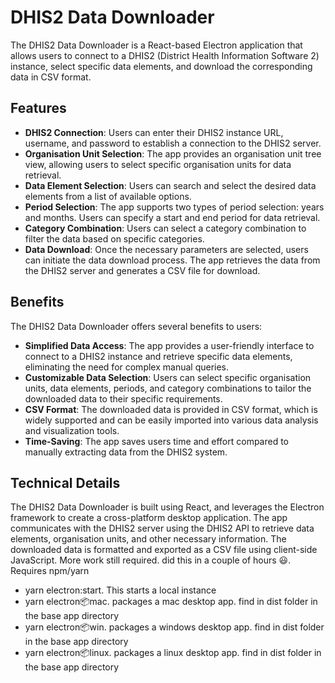 # DHIS2 Data Downloader

The DHIS2 Data Downloader is a React-based Electron application that allows users to connect to a DHIS2 (District Health Information Software 2) instance, select specific data elements, and download the corresponding data in CSV format.

## Features

- **DHIS2 Connection**: Users can enter their DHIS2 instance URL, username, and password to establish a connection to the DHIS2 server.
- **Organisation Unit Selection**: The app provides an organisation unit tree view, allowing users to select specific organisation units for data retrieval.
- **Data Element Selection**: Users can search and select the desired data elements from a list of available options.
- **Period Selection**: The app supports two types of period selection: years and months. Users can specify a start and end period for data retrieval.
- **Category Combination**: Users can select a category combination to filter the data based on specific categories.
- **Data Download**: Once the necessary parameters are selected, users can initiate the data download process. The app retrieves the data from the DHIS2 server and generates a CSV file for download.

## Benefits

The DHIS2 Data Downloader offers several benefits to users:

- **Simplified Data Access**: The app provides a user-friendly interface to connect to a DHIS2 instance and retrieve specific data elements, eliminating the need for complex manual queries.
- **Customizable Data Selection**: Users can select specific organisation units, data elements, periods, and category combinations to tailor the downloaded data to their specific requirements.
- **CSV Format**: The downloaded data is provided in CSV format, which is widely supported and can be easily imported into various data analysis and visualization tools.
- **Time-Saving**: The app saves users time and effort compared to manually extracting data from the DHIS2 system.

## Technical Details

The DHIS2 Data Downloader is built using React, and leverages the Electron framework to create a cross-platform desktop application. The app communicates with the DHIS2 server using the DHIS2 API to retrieve data elements, organisation units, and other necessary information. The downloaded data is formatted and exported as a CSV file using client-side JavaScript. More work still required. did this in a couple of hours 😃. Requires npm/yarn

- yarn electron:start. This starts a local instance
- yarn electron:package:mac. packages a mac desktop app. find in dist folder in the base app directory
- yarn electron:package:win.  packages a windows desktop app. find in dist folder in the base app directory
- yarn electron:package:linux.  packages a linux desktop app. find in dist folder in the base app directory